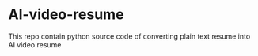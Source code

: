 # AI-video-resume
This repo contain python source code of converting plain text resume into AI video resume  
